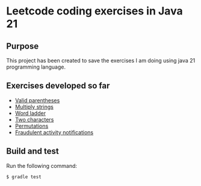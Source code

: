 # Leetcode coding exercises in Java 21

## Purpose
This project has been created to save the exercises I am doing using java 21 programming language.

## Exercises developed so far
* [Valid parentheses](https://leetcode.com/problems/valid-parentheses/)
* [Multiply strings](https://leetcode.com/problems/multiply-strings/)
* [Word ladder](https://leetcode.com/problems/word-ladder/)
* [Two characters](https://www.hackerrank.com/challenges/two-characters/problem)
* [Permutations](https://leetcode.com/problems/permutations/)
* [Fraudulent activity notifications](https://www.hackerrank.com/challenges/fraudulent-activity-notifications/)

## Build and test

Run the following command:

```
$ gradle test
```